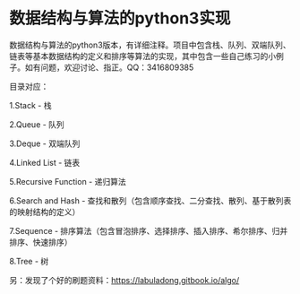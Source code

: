 # 数据结构与算法的python3实现
数据结构与算法的python3版本，有详细注释。项目中包含栈、队列、双端队列、链表等基本数据结构的定义和排序等算法的实现，其中包含一些自己练习的小例子。如有问题，欢迎讨论、指正。QQ：3416809385

目录对应：

1.Stack - 栈

2.Queue - 队列

3.Deque - 双端队列

4.Linked List - 链表

5.Recursive Function - 递归算法

6.Search and Hash - 查找和散列（包含顺序查找、二分查找、散列、基于散列表的映射结构的定义）

7.Sequence - 排序算法（包含冒泡排序、选择排序、插入排序、希尔排序、归并排序、快速排序）

8.Tree - 树

  另：发现了个好的刷题资料：https://labuladong.gitbook.io/algo/
